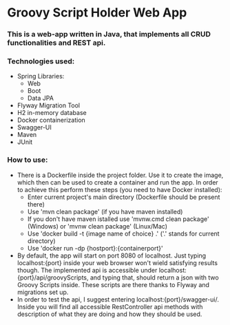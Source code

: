 <h1> Groovy Script Holder Web App</h1>

<h3>This is a web-app written in Java, that implements 
all CRUD functionalities and REST api.</h3>

### Technologies used:
* Spring Libraries:
  * Web
  * Boot
  * Data JPA
* Flyway Migration Tool
* H2 in-memory database
* Docker containerization
* Swagger-UI
* Maven
* JUnit

### How to use:
* There is a Dockerfile inside the project folder. Use it to create the image, 
  which then can be used to create a container and run the app. 
  In order to achieve this perform these steps (you need to have Docker installed):
  * Enter current project's main directory (Dockerfile should be present there)
  * Use 'mvn clean package' (if you have maven installed)
  * If you don't have maven istalled use 'mvnw.cmd clean package' (Windows) or 'mvnw clean package' (Linux/Mac)
  * Use 'docker build -t {image name of choice} .' ('.' stands for current directory)
  * Use 'docker run -dp {hostport}:{containerport}'
* By default, the app will start on port 8080 of localhost. 
  Just typing localhost:{port} inside your web browser won't wield satisfying results though.
  The implemented api is accessible under localhost:{port}/api/groovyScripts, 
  and typing that, should return a json with two Groovy Scripts inside. 
  These scripts are there thanks to Flyway and migrations set up.
* In order to test the api, I suggest entering localhost:{port}/swagger-ui/.
  Inside you will find all accessible RestController api methods with description 
  of what they are doing and how they should be used.
  
    
